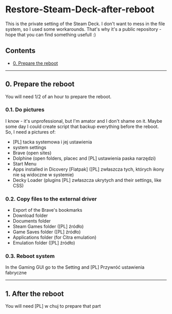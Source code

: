 # Restore-Steam-Deck-after-reboot
This is the private setting of the Steam Deck. I don't want to mess in the file system, so I used some workarounds. That's why it's a public repository - hope that you can find something usefull :)

## Contents

- [0. Prepare the reboot](#0.-Prepare-the-reboot)

---

## 0. Prepare the reboot

You will need 1/2 of an hour to prepare the reboot.

### 0.1. Do pictures

I know - it's unprofessional, but I'm amator and I don't shame on it. Maybe some day I could create script that backup everything before the reboot. So, I need a pictures of:

- [PL] tacka systemowa i jej ustawienia
- system settings
- Brave (open sites)
- Dolphine (open folders, placec and [PL] ustawienia paska narzędzi)
- Start Menu
- Apps installed in Dicovery [Flatpak] ([PL] zwłaszcza tych, których ikony nie są widoczne w systemie)
- Decky Loader (plugins [PL] zwłaszcza ukrytych and their settings, like CSS)

### 0.2. Copy files to the external driver

- Export of the Brave's bookmarks
- Download folder
- Documents folder
- Steam Games folder ([PL] źródło)
- Game Saves folder ([PL] źródło)
- Applications folder (for Citra emulation)
- Emulation folder ([PL] źródło)

### 0.3. Reboot system

In the Gaming GUI go to the Setting and [PL] Przywróć ustawienia fabryczne

---

## 1. After the reboot

You will need [PL] w chuj to prepare that part
